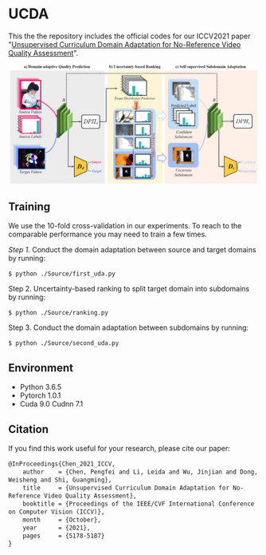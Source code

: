 # UCDA
This the the repository includes the official codes for our ICCV2021 paper "[Unsupervised Curriculum Domain Adaptation for No-Reference Video Quality Assessment](https://openaccess.thecvf.com/content/ICCV2021/html/Chen_Unsupervised_Curriculum_Domain_Adaptation_for_No-Reference_Video_Quality_Assessment_ICCV_2021_paper.html)".

![image](https://github.com/cpf0079/UCDA/blob/main/framework.png)

## Training
We use the 10-fold cross-validation in our experiments. To reach to the comparable performance you may need to train a few times. 

*Step 1.* Conduct the domain adaptation between source and target domains by running:
```
$ python ./Source/first_uda.py
```
Step 2. Uncertainty-based ranking to split target domain into subdomains by running:
```
$ python ./Source/ranking.py
```
Step 3. Conduct the domain adaptation between subdomains by running:
```
$ python ./Source/second_uda.py
```

## Environment
* Python 3.6.5
* Pytorch 1.0.1
* Cuda 9.0 Cudnn 7.1 

## Citation
If you find this work useful for your research, please cite our paper:
```
@InProceedings{Chen_2021_ICCV,
    author    = {Chen, Pengfei and Li, Leida and Wu, Jinjian and Dong, Weisheng and Shi, Guangming},
    title     = {Unsupervised Curriculum Domain Adaptation for No-Reference Video Quality Assessment},
    booktitle = {Proceedings of the IEEE/CVF International Conference on Computer Vision (ICCV)},
    month     = {October},
    year      = {2021},
    pages     = {5178-5187}
}
```
